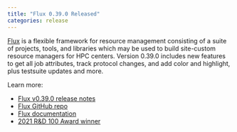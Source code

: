 ```yaml
---
title: "Flux 0.39.0 Released"
categories: release
---
```


[Flux](https://github.com/flux-framework/flux-core) is a flexible framework for resource management consisting of a suite of projects, tools, and libraries which may be used to build site-custom resource managers for HPC centers. Version 0.39.0 includes new features to get all job attributes, track protocol changes, and add color and highlight, plus testsuite updates and more.

Learn more:

- [Flux v0.39.0 release notes](https://github.com/flux-framework/flux-core/blob/v0.39.0/NEWS.md)
- [Flux GitHub repo](https://github.com/flux-framework/flux-core)
- [Flux documentation](https://flux-framework.readthedocs.io/en/latest/)
- [2021 R&D 100 Award winner](https://www.rdworldonline.com/2021-rd-100-award-winners-announced-in-process-prototyping-and-software-services-categories/)
